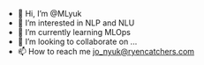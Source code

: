 - 👋 Hi, I’m @MLyuk
- 👀 I’m interested in NLP and NLU
- 🌱 I’m currently learning MLOps
- 💞️ I’m looking to collaborate on ...
- 📫 How to reach me jo_nyuk@ryencatchers.com

<!---
MLyuk/MLyuk is a ✨ special ✨ repository because its `README.md` (this file) appears on your GitHub profile.
You can click the Preview link to take a look at your changes.
--->
